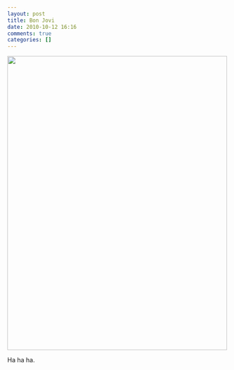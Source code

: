 ```yaml
---
layout: post
title: Bon Jovi
date: 2010-10-12 16:16
comments: true
categories: []
---
```

<div class='posterous_autopost'><p><a href='http://posterous.com/getfile/files.posterous.com/computerninja/CntCbzzgtpABvvyiakHrvslqpDwtJsDAjqyadJdCjgCqHrImIjonaIfbiGjw/p35.jpg.scaled1000.jpg'><img src="http://posterous.com/getfile/files.posterous.com/computerninja/CntCbzzgtpABvvyiakHrvslqpDwtJsDAjqyadJdCjgCqHrImIjonaIfbiGjw/p35.jpg.scaled500.jpg" width="500" height="670"/></a> </p>Ha ha ha.</div>
